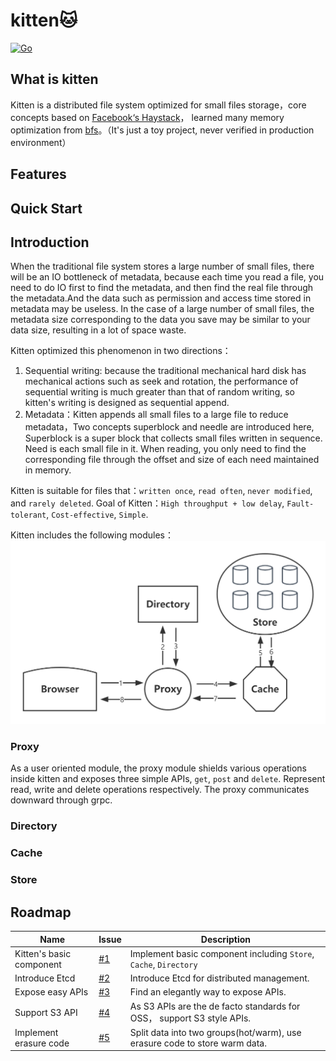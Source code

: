 # kitten🐱

[![Go](https://github.com/JackLeeHal/kitten/actions/workflows/go.yml/badge.svg)](https://github.com/JackLeeHal/kitten/actions/workflows/go.yml)

## What is kitten
Kitten is a distributed file system optimized for small files storage，core concepts based on [Facebook‘s Haystack](https://www.usenix.org/legacy/event/osdi10/tech/full_papers/Beaver.pdf)，
learned many memory optimization from [bfs](https://github.com/Terry-Mao/bfs)。（It's just a toy project, never verified in production environment）

## Features

## Quick Start

## Introduction
When the traditional file system stores a large number of small files, there will be an IO bottleneck of metadata, because each time you read a file,
you need to do IO first to find the metadata, and then find the real file through the metadata.And the data such as permission and access time stored in metadata may be useless.
In the case of a large number of small files, the metadata size corresponding to the data you save may be similar to your data size, resulting in a lot of space waste.

Kitten optimized this phenomenon in two directions：
1. Sequential writing: because the traditional mechanical hard disk has mechanical actions such as seek and rotation, the performance of sequential writing is much greater than that of random writing, so kitten's writing is designed as sequential append.
2. Metadata：Kitten appends all small files to a large file to reduce metadata，Two concepts superblock and needle are introduced here,
   Superblock is a super block that collects small files written in sequence. Need is each small file in it. When reading, you only need to find the corresponding file through the offset and size of each need maintained in memory.

Kitten is suitable for files that：`written once`, `read often`, `never modified`, and `rarely deleted`.
Goal of Kitten：`High throughput + low delay`, `Fault-tolerant`, `Cost-effective`, `Simple`.

Kitten includes the following modules：
![](docs/kitten.png)
### Proxy

As a user oriented module, the proxy module shields various operations inside kitten and exposes three simple APIs, `get`, `post` and `delete`. Represent read, write and delete operations respectively. The proxy communicates downward through grpc.

### Directory

### Cache

### Store

## Roadmap
| Name                     | Issue                                               | Description                                                                    |
|--------------------------|-----------------------------------------------------|--------------------------------------------------------------------------------|
| Kitten's basic component | [#1](https://github.com/JackLeeHal/kitten/issues/1) | Implement basic component including `Store`, `Cache`, `Directory`              |
| Introduce Etcd           | [#2](https://github.com/JackLeeHal/kitten/issues/2) | Introduce Etcd for distributed management.                                     |
| Expose easy APIs         | [#3](https://github.com/JackLeeHal/kitten/issues/3) | Find an elegantly way to expose APIs.                                          |
| Support S3 API           | [#4](https://github.com/JackLeeHal/kitten/issues/4) | As S3 APIs are the de facto standards for OSS， support S3 style APIs. |
| Implement erasure code   | [#5](https://github.com/JackLeeHal/kitten/issues/5) | Split data into two groups(hot/warm), use erasure code to store warm data.     |
